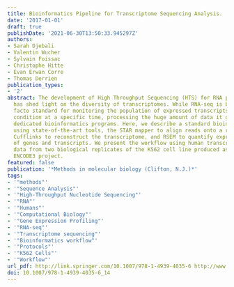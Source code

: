 ```yaml
---
title: Bioinformatics Pipeline for Transcriptome Sequencing Analysis.
date: '2017-01-01'
draft: true
publishDate: '2021-06-30T13:50:33.945297Z'
authors:
- Sarah Djebali
- Valentin Wucher
- Sylvain Foissac
- Christophe Hitte
- Evan Erwan Corre
- Thomas Derrien
publication_types:
- '2'
abstract: The development of High Throughput Sequencing (HTS) for RNA profiling (RNA-seq)
  has shed light on the diversity of transcriptomes. While RNA-seq is becoming a de
  facto standard for monitoring the population of expressed transcripts in a given
  condition at a specific time, processing the huge amount of data it generates requires
  dedicated bioinformatics programs. Here, we describe a standard bioinformatics protocol
  using state-of-the-art tools, the STAR mapper to align reads onto a reference genome,
  Cufflinks to reconstruct the transcriptome, and RSEM to quantify expression levels
  of genes and transcripts. We present the workflow using human transcriptome sequencing
  data from two biological replicates of the K562 cell line produced as part of the
  ENCODE3 project.
featured: false
publication: '*Methods in molecular biology (Clifton, N.J.)*'
tags:
- '"methods"'
- '"Sequence Analysis"'
- '"High-Throughput Nucleotide Sequencing"'
- '"RNA"'
- '"Humans"'
- '"Computational Biology"'
- '"Gene Expression Profiling"'
- '"RNA-seq"'
- '"Transcriptome sequencing"'
- '"Bioinformatics workflow"'
- '"Protocols"'
- '"K562 Cells"'
- '"Workflow"'
url_pdf: http://link.springer.com/10.1007/978-1-4939-4035-6 http://www.ncbi.nlm.nih.gov/pubmed/27662878
doi: 10.1007/978-1-4939-4035-6_14
---
```


